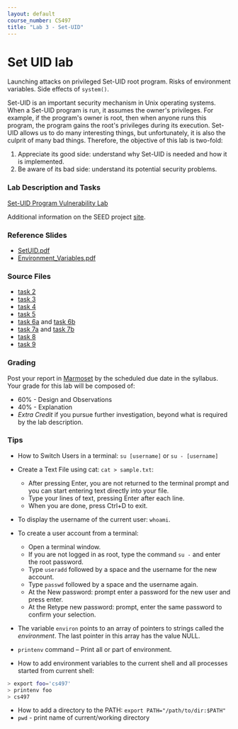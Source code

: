 ```yaml
---
layout: default
course_number: CS497
title: "Lab 3 - Set-UID"
---
```


# Set UID lab

Launching attacks on privileged Set-UID root program. Risks of environment variables. Side effects of ```system()```.
        
Set-UID is an important security mechanism in Unix operating systems. When a Set-UID program is run, it assumes the owner's privileges. For example, if the program's owner is root, then when anyone runs this program, the program gains the root's privileges during its execution. Set-UID allows us to do many interesting things, but unfortunately, it is also the culprit of many bad things. Therefore, the objective of this lab is two-fold: 
1. Appreciate its good side: understand why Set-UID is needed and how it is implemented.
2. Be aware of its bad side: understand its potential security problems.

### Lab Description and Tasks

[Set-UID Program Vulnerability Lab](Environment_Variable_and_SetUID.pdf)

Additional information on the SEED project [site](http://www.cis.syr.edu/~wedu/seed/Labs_16.04/Software/Environment_Variable_and_SetUID/). 

### Reference Slides
- [SetUID.pdf](setuid/SetUID.pdf)
- [Environment_Variables.pdf](setuid/Environment_Variables.pdf)

### Source Files
- [task 2](setuid/penv.c)
- [task 3](setuid/execenv.c) 
- [task 4](setuid/sysenv.c)
- [task 5](setuid/setuidenv.c)
- [task 6a](setuid/myls.c) and [task 6b](setuid/ls.c)
- [task 7a](setuid/mylib.c) and [task 7b](setuid/myprog.c)
- [task 8](setuid/sysexecve.c)
- [task 9](setuid/capleak.c)

### Grading

Post your report in  [Marmoset](https://cs.ycp.edu/marmoset) by the scheduled due date in the syllabus. Your grade for this lab will be composed of:
- 60% - Design and Observations
- 40% - Explanation
- *Extra Credit* if you pursue further investigation, beyond what is required by the lab description.

### Tips

- How to Switch Users in a terminal: 
```su [username]``` or ```su - [username]```

- Create a Text File using cat: ```cat > sample.txt```:
  - After pressing Enter, you are not returned to the terminal prompt and you can start entering text directly into your file.
  - Type your lines of text, pressing Enter after each line.
  - When you are done, press Ctrl+D to exit.
  
- To display the username of the current user: ```whoami```. 
  
- To create a user account from a terminal:
  - Open a terminal window.
  - If you are not logged in as root, type the command ```su -``` and enter the root password.
  - Type ```useradd``` followed by a space and the username for the new account.
  - Type ```passwd``` followed by a space and the username again.
  - At the New password: prompt enter a password for the new user and press enter.
  - At the Retype new password: prompt, enter the same password to confirm your selection.

- The variable ```environ``` points to an array of pointers to strings called the *environment*. The last pointer in this array has the value NULL. 

- ```printenv``` command – Print all or part of environment.

- How to add environment variables to the current shell and all processes started from current shell:
```sh
> export foo='cs497'
> printenv foo
> cs497
```

- How to add a directory to the PATH: ```export PATH="/path/to/dir:$PATH"```
- ```pwd``` - print name of current/working directory
